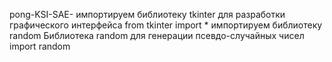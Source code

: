 pong-KSI-SAE-
импортируем библиотеку tkinter для разработки графического интерфейса
from tkinter import *
импортируем библиотеку random Библиотека random для генерации псевдо-случайных чисел
import random
